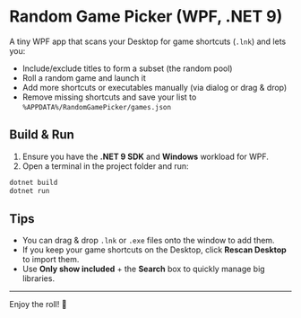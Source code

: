 ﻿# Random Game Picker (WPF, .NET 9)


A tiny WPF app that scans your Desktop for game shortcuts (`.lnk`) and lets you:


- Include/exclude titles to form a subset (the random pool)
- Roll a random game and launch it
- Add more shortcuts or executables manually (via dialog or drag & drop)
- Remove missing shortcuts and save your list to `%APPDATA%/RandomGamePicker/games.json`


## Build & Run
1. Ensure you have the **.NET 9 SDK** and **Windows** workload for WPF.
2. Open a terminal in the project folder and run:
```bash
dotnet build
dotnet run
```


## Tips
- You can drag & drop `.lnk` or `.exe` files onto the window to add them.
- If you keep your game shortcuts on the Desktop, click **Rescan Desktop** to import them.
- Use **Only show included** + the **Search** box to quickly manage big libraries.


---


Enjoy the roll! 🎲